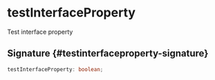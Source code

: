 # testInterfaceProperty

Test interface property

## Signature {#testinterfaceproperty-signature}

```typescript
testInterfaceProperty: boolean;
```

